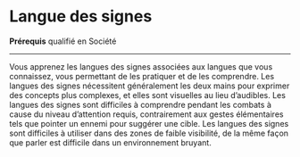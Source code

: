# Langue des signes

<p><strong>Prérequis</strong> qualifié en Société</p>
<hr>
<p>Vous apprenez les langues des signes associées aux langues que vous connaissez, vous permettant de les pratiquer et de les comprendre. Les langues des signes nécessitent généralement les deux mains pour exprimer des concepts plus complexes, et elles sont visuelles au lieu d’audibles. Les langues des signes sont difficiles à comprendre pendant les combats à cause du niveau d’attention requis, contrairement aux gestes élémentaires tels que pointer un ennemi pour suggérer une cible. Les langues des signes sont difficiles à utiliser dans des zones de faible visibilité, de la même façon que parler est difficile dans un environnement bruyant.</p>